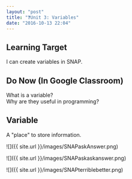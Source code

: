 ```yaml
---
layout: "post"
title: "❓Unit 3: Variables"
date: "2016-10-13 22:04"
---
```


## Learning Target
I can create variables in SNAP.

## Do Now (In Google Classroom)
What is a variable?     
Why are they useful in programming?

## Variable
A "place" to store information.

![]({{ site.url }}/images/SNAPaskAnswer.png)

![]({{ site.url }}/images/SNAPaskaskanswer.png)

![]({{ site.url }}/images/SNAPterriblebetter.png)
